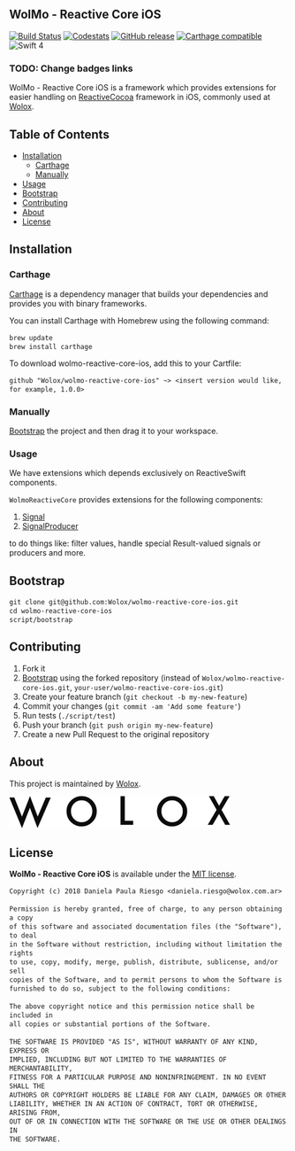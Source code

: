 ## WolMo - Reactive Core iOS
[![Build Status](https://www.bitrise.io/app/d026a7fe0c9dc2f4.svg?token=9MLbGXfHBhZKaL4KXXmpHQ)](https://www.bitrise.io/app/d026a7fe0c9dc2f4#/builds)
[![Codestats](http://codestats.wolox.com.ar/organizations/wolox/projects/wolmo-core-ios/badge)](http://codestats.wolox.com.ar/organizations/wolox/projects/wolmo-core-ios/badge)
[![GitHub release](https://img.shields.io/github/release/Wolox/wolmo-core-ios.svg)](https://github.com/Wolox/wolmo-core-ios/releases)
[![Carthage compatible](https://img.shields.io/badge/Carthage-compatible-4BC51D.svg?style=flat)](https://github.com/Carthage/Carthage)
![Swift 4](https://img.shields.io/badge/Swift-4-orange.svg)

### TODO: Change badges links

WolMo - Reactive Core iOS is a framework which provides extensions for easier handling on [ReactiveCocoa](https://github.com/ReactiveCocoa/ReactiveCocoa) framework in iOS, commonly used at [Wolox](http://www.wolox.com.ar/).


## Table of Contents

  * [Installation](#installation)
    * [Carthage](#carthage)
    * [Manually](#manually)
  * [Usage](#usage)
  * [Bootstrap](#bootstrap)
  * [Contributing](#contributing)
  * [About](#about)
  * [License](#license)

## Installation

### Carthage

[Carthage](https://github.com/Carthage/Carthage) is a dependency manager that builds your dependencies and provides you with binary frameworks.

You can install Carthage with Homebrew using the following command:

```
brew update
brew install carthage
```
To download wolmo-reactive-core-ios, add this to your Cartfile:
```
github "Wolox/wolmo-reactive-core-ios" ~> <insert version would like, for example, 1.0.0>
```

### Manually
[Bootstrap](#bootstrap) the project and then drag it to your workspace.

### Usage
We have extensions which depends exclusively on ReactiveSwift components.

`WolmoReactiveCore` provides extensions for the following components:

1. [Signal](Core/Extensions/ReactiveCocoa/Signal.swift)
2. [SignalProducer](WolmoCore/Extensions/ReactiveCocoa/SignalProducer.swift)

to do things like: filter values, handle special Result-valued signals or producers and more.

## Bootstrap
```
git clone git@github.com:Wolox/wolmo-reactive-core-ios.git
cd wolmo-reactive-core-ios
script/bootstrap
```

## Contributing
1. Fork it
2. [Bootstrap](#bootstrap) using the forked repository (instead of `Wolox/wolmo-reactive-core-ios.git`, `your-user/wolmo-reactive-core-ios.git`)
3. Create your feature branch (`git checkout -b my-new-feature`)
4. Commit your changes (`git commit -am 'Add some feature'`)
5. Run tests (`./script/test`)
6. Push your branch (`git push origin my-new-feature`)
7. Create a new Pull Request to the original repository

## About

This project is maintained by [Wolox](http://www.wolox.com.ar).

![Wolox](https://raw.githubusercontent.com/Wolox/press-kit/master/logos/logo_banner.png)

## License
**WolMo - Reactive Core iOS** is available under the [MIT license](LICENSE.txt).

    Copyright (c) 2018 Daniela Paula Riesgo <daniela.riesgo@wolox.com.ar>

    Permission is hereby granted, free of charge, to any person obtaining a copy
    of this software and associated documentation files (the "Software"), to deal
    in the Software without restriction, including without limitation the rights
    to use, copy, modify, merge, publish, distribute, sublicense, and/or sell
    copies of the Software, and to permit persons to whom the Software is
    furnished to do so, subject to the following conditions:

    The above copyright notice and this permission notice shall be included in
    all copies or substantial portions of the Software.

    THE SOFTWARE IS PROVIDED "AS IS", WITHOUT WARRANTY OF ANY KIND, EXPRESS OR
    IMPLIED, INCLUDING BUT NOT LIMITED TO THE WARRANTIES OF MERCHANTABILITY,
    FITNESS FOR A PARTICULAR PURPOSE AND NONINFRINGEMENT. IN NO EVENT SHALL THE
    AUTHORS OR COPYRIGHT HOLDERS BE LIABLE FOR ANY CLAIM, DAMAGES OR OTHER
    LIABILITY, WHETHER IN AN ACTION OF CONTRACT, TORT OR OTHERWISE, ARISING FROM,
    OUT OF OR IN CONNECTION WITH THE SOFTWARE OR THE USE OR OTHER DEALINGS IN
    THE SOFTWARE.
